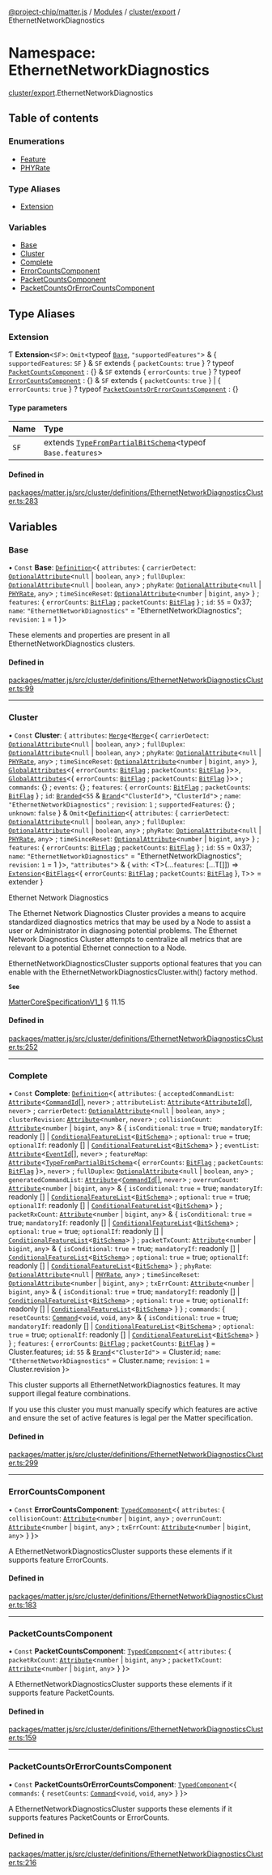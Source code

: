 [@project-chip/matter.js](../README.md) / [Modules](../modules.md) / [cluster/export](cluster_export.md) / EthernetNetworkDiagnostics

# Namespace: EthernetNetworkDiagnostics

[cluster/export](cluster_export.md).EthernetNetworkDiagnostics

## Table of contents

### Enumerations

- [Feature](../enums/cluster_export.EthernetNetworkDiagnostics.Feature.md)
- [PHYRate](../enums/cluster_export.EthernetNetworkDiagnostics.PHYRate.md)

### Type Aliases

- [Extension](cluster_export.EthernetNetworkDiagnostics.md#extension)

### Variables

- [Base](cluster_export.EthernetNetworkDiagnostics.md#base)
- [Cluster](cluster_export.EthernetNetworkDiagnostics.md#cluster)
- [Complete](cluster_export.EthernetNetworkDiagnostics.md#complete)
- [ErrorCountsComponent](cluster_export.EthernetNetworkDiagnostics.md#errorcountscomponent)
- [PacketCountsComponent](cluster_export.EthernetNetworkDiagnostics.md#packetcountscomponent)
- [PacketCountsOrErrorCountsComponent](cluster_export.EthernetNetworkDiagnostics.md#packetcountsorerrorcountscomponent)

## Type Aliases

### Extension

Ƭ **Extension**<`SF`\>: `Omit`<typeof [`Base`](cluster_export.EthernetNetworkDiagnostics.md#base), ``"supportedFeatures"``\> & { `supportedFeatures`: `SF`  } & `SF` extends { `packetCounts`: ``true``  } ? typeof [`PacketCountsComponent`](cluster_export.EthernetNetworkDiagnostics.md#packetcountscomponent) : {} & `SF` extends { `errorCounts`: ``true``  } ? typeof [`ErrorCountsComponent`](cluster_export.EthernetNetworkDiagnostics.md#errorcountscomponent) : {} & `SF` extends { `packetCounts`: ``true``  } \| { `errorCounts`: ``true``  } ? typeof [`PacketCountsOrErrorCountsComponent`](cluster_export.EthernetNetworkDiagnostics.md#packetcountsorerrorcountscomponent) : {}

#### Type parameters

| Name | Type |
| :------ | :------ |
| `SF` | extends [`TypeFromPartialBitSchema`](schema_export.md#typefrompartialbitschema)<typeof `Base.features`\> |

#### Defined in

[packages/matter.js/src/cluster/definitions/EthernetNetworkDiagnosticsCluster.ts:283](https://github.com/project-chip/matter.js/blob/b7330d72/packages/matter.js/src/cluster/definitions/EthernetNetworkDiagnosticsCluster.ts#L283)

## Variables

### Base

• `Const` **Base**: [`Definition`](cluster_export.ClusterFactory.md#definition)<{ `attributes`: { `carrierDetect`: [`OptionalAttribute`](cluster_export.md#optionalattribute)<``null`` \| `boolean`, `any`\> ; `fullDuplex`: [`OptionalAttribute`](cluster_export.md#optionalattribute)<``null`` \| `boolean`, `any`\> ; `phyRate`: [`OptionalAttribute`](cluster_export.md#optionalattribute)<``null`` \| [`PHYRate`](../enums/cluster_export.EthernetNetworkDiagnostics.PHYRate.md), `any`\> ; `timeSinceReset`: [`OptionalAttribute`](cluster_export.md#optionalattribute)<`number` \| `bigint`, `any`\>  } ; `features`: { `errorCounts`: [`BitFlag`](schema_export.md#bitflag-1) ; `packetCounts`: [`BitFlag`](schema_export.md#bitflag-1)  } ; `id`: ``55`` = 0x37; `name`: ``"EthernetNetworkDiagnostics"`` = "EthernetNetworkDiagnostics"; `revision`: ``1`` = 1 }\>

These elements and properties are present in all EthernetNetworkDiagnostics clusters.

#### Defined in

[packages/matter.js/src/cluster/definitions/EthernetNetworkDiagnosticsCluster.ts:99](https://github.com/project-chip/matter.js/blob/b7330d72/packages/matter.js/src/cluster/definitions/EthernetNetworkDiagnosticsCluster.ts#L99)

___

### Cluster

• `Const` **Cluster**: { `attributes`: [`Merge`](util_export.md#merge)<[`Merge`](util_export.md#merge)<{ `carrierDetect`: [`OptionalAttribute`](cluster_export.md#optionalattribute)<``null`` \| `boolean`, `any`\> ; `fullDuplex`: [`OptionalAttribute`](cluster_export.md#optionalattribute)<``null`` \| `boolean`, `any`\> ; `phyRate`: [`OptionalAttribute`](cluster_export.md#optionalattribute)<``null`` \| [`PHYRate`](../enums/cluster_export.EthernetNetworkDiagnostics.PHYRate.md), `any`\> ; `timeSinceReset`: [`OptionalAttribute`](cluster_export.md#optionalattribute)<`number` \| `bigint`, `any`\>  }, [`GlobalAttributes`](cluster_export.md#globalattributes-1)<{ `errorCounts`: [`BitFlag`](schema_export.md#bitflag-1) ; `packetCounts`: [`BitFlag`](schema_export.md#bitflag-1)  }\>\>, [`GlobalAttributes`](cluster_export.md#globalattributes-1)<{ `errorCounts`: [`BitFlag`](schema_export.md#bitflag-1) ; `packetCounts`: [`BitFlag`](schema_export.md#bitflag-1)  }\>\> ; `commands`: {} ; `events`: {} ; `features`: { `errorCounts`: [`BitFlag`](schema_export.md#bitflag-1) ; `packetCounts`: [`BitFlag`](schema_export.md#bitflag-1)  } ; `id`: [`Branded`](util_export.md#branded)<``55`` & [`Brand`](util_export.md#brand)<``"ClusterId"``\>, ``"ClusterId"``\> ; `name`: ``"EthernetNetworkDiagnostics"`` ; `revision`: ``1`` ; `supportedFeatures`: {} ; `unknown`: ``false``  } & `Omit`<[`Definition`](cluster_export.ClusterFactory.md#definition)<{ `attributes`: { `carrierDetect`: [`OptionalAttribute`](cluster_export.md#optionalattribute)<``null`` \| `boolean`, `any`\> ; `fullDuplex`: [`OptionalAttribute`](cluster_export.md#optionalattribute)<``null`` \| `boolean`, `any`\> ; `phyRate`: [`OptionalAttribute`](cluster_export.md#optionalattribute)<``null`` \| [`PHYRate`](../enums/cluster_export.EthernetNetworkDiagnostics.PHYRate.md), `any`\> ; `timeSinceReset`: [`OptionalAttribute`](cluster_export.md#optionalattribute)<`number` \| `bigint`, `any`\>  } ; `features`: { `errorCounts`: [`BitFlag`](schema_export.md#bitflag-1) ; `packetCounts`: [`BitFlag`](schema_export.md#bitflag-1)  } ; `id`: ``55`` = 0x37; `name`: ``"EthernetNetworkDiagnostics"`` = "EthernetNetworkDiagnostics"; `revision`: ``1`` = 1 }\>, ``"attributes"``\> & { `with`: <T\>(...`features`: [...T[]]) => [`Extension`](cluster_export.EthernetNetworkDiagnostics.md#extension)<[`BitFlags`](schema_export.md#bitflags)<{ `errorCounts`: [`BitFlag`](schema_export.md#bitflag-1) ; `packetCounts`: [`BitFlag`](schema_export.md#bitflag-1)  }, `T`\>\> = extender }

Ethernet Network Diagnostics

The Ethernet Network Diagnostics Cluster provides a means to acquire standardized diagnostics metrics that may
be used by a Node to assist a user or Administrator in diagnosing potential problems. The Ethernet Network
Diagnostics Cluster attempts to centralize all metrics that are relevant to a potential Ethernet connection to a
Node.

EthernetNetworkDiagnosticsCluster supports optional features that you can enable with the
EthernetNetworkDiagnosticsCluster.with() factory method.

**`See`**

[MatterCoreSpecificationV1_1](../interfaces/spec_export.MatterCoreSpecificationV1_1.md) § 11.15

#### Defined in

[packages/matter.js/src/cluster/definitions/EthernetNetworkDiagnosticsCluster.ts:252](https://github.com/project-chip/matter.js/blob/b7330d72/packages/matter.js/src/cluster/definitions/EthernetNetworkDiagnosticsCluster.ts#L252)

___

### Complete

• `Const` **Complete**: [`Definition`](cluster_export.ClusterFactory.md#definition)<{ `attributes`: { `acceptedCommandList`: [`Attribute`](cluster_export.md#attribute)<[`CommandId`](datatype_export.md#commandid)[], `never`\> ; `attributeList`: [`Attribute`](cluster_export.md#attribute)<[`AttributeId`](datatype_export.md#attributeid)[], `never`\> ; `carrierDetect`: [`OptionalAttribute`](cluster_export.md#optionalattribute)<``null`` \| `boolean`, `any`\> ; `clusterRevision`: [`Attribute`](cluster_export.md#attribute)<`number`, `never`\> ; `collisionCount`: [`Attribute`](cluster_export.md#attribute)<`number` \| `bigint`, `any`\> & { `isConditional`: ``true`` = true; `mandatoryIf`: readonly [] \| [`ConditionalFeatureList`](cluster_export.md#conditionalfeaturelist)<[`BitSchema`](schema_export.md#bitschema)\> ; `optional`: ``true`` = true; `optionalIf`: readonly [] \| [`ConditionalFeatureList`](cluster_export.md#conditionalfeaturelist)<[`BitSchema`](schema_export.md#bitschema)\>  } ; `eventList`: [`Attribute`](cluster_export.md#attribute)<[`EventId`](datatype_export.md#eventid)[], `never`\> ; `featureMap`: [`Attribute`](cluster_export.md#attribute)<[`TypeFromPartialBitSchema`](schema_export.md#typefrompartialbitschema)<{ `errorCounts`: [`BitFlag`](schema_export.md#bitflag-1) ; `packetCounts`: [`BitFlag`](schema_export.md#bitflag-1)  }\>, `never`\> ; `fullDuplex`: [`OptionalAttribute`](cluster_export.md#optionalattribute)<``null`` \| `boolean`, `any`\> ; `generatedCommandList`: [`Attribute`](cluster_export.md#attribute)<[`CommandId`](datatype_export.md#commandid)[], `never`\> ; `overrunCount`: [`Attribute`](cluster_export.md#attribute)<`number` \| `bigint`, `any`\> & { `isConditional`: ``true`` = true; `mandatoryIf`: readonly [] \| [`ConditionalFeatureList`](cluster_export.md#conditionalfeaturelist)<[`BitSchema`](schema_export.md#bitschema)\> ; `optional`: ``true`` = true; `optionalIf`: readonly [] \| [`ConditionalFeatureList`](cluster_export.md#conditionalfeaturelist)<[`BitSchema`](schema_export.md#bitschema)\>  } ; `packetRxCount`: [`Attribute`](cluster_export.md#attribute)<`number` \| `bigint`, `any`\> & { `isConditional`: ``true`` = true; `mandatoryIf`: readonly [] \| [`ConditionalFeatureList`](cluster_export.md#conditionalfeaturelist)<[`BitSchema`](schema_export.md#bitschema)\> ; `optional`: ``true`` = true; `optionalIf`: readonly [] \| [`ConditionalFeatureList`](cluster_export.md#conditionalfeaturelist)<[`BitSchema`](schema_export.md#bitschema)\>  } ; `packetTxCount`: [`Attribute`](cluster_export.md#attribute)<`number` \| `bigint`, `any`\> & { `isConditional`: ``true`` = true; `mandatoryIf`: readonly [] \| [`ConditionalFeatureList`](cluster_export.md#conditionalfeaturelist)<[`BitSchema`](schema_export.md#bitschema)\> ; `optional`: ``true`` = true; `optionalIf`: readonly [] \| [`ConditionalFeatureList`](cluster_export.md#conditionalfeaturelist)<[`BitSchema`](schema_export.md#bitschema)\>  } ; `phyRate`: [`OptionalAttribute`](cluster_export.md#optionalattribute)<``null`` \| [`PHYRate`](../enums/cluster_export.EthernetNetworkDiagnostics.PHYRate.md), `any`\> ; `timeSinceReset`: [`OptionalAttribute`](cluster_export.md#optionalattribute)<`number` \| `bigint`, `any`\> ; `txErrCount`: [`Attribute`](cluster_export.md#attribute)<`number` \| `bigint`, `any`\> & { `isConditional`: ``true`` = true; `mandatoryIf`: readonly [] \| [`ConditionalFeatureList`](cluster_export.md#conditionalfeaturelist)<[`BitSchema`](schema_export.md#bitschema)\> ; `optional`: ``true`` = true; `optionalIf`: readonly [] \| [`ConditionalFeatureList`](cluster_export.md#conditionalfeaturelist)<[`BitSchema`](schema_export.md#bitschema)\>  }  } ; `commands`: { `resetCounts`: [`Command`](cluster_export.md#command)<`void`, `void`, `any`\> & { `isConditional`: ``true`` = true; `mandatoryIf`: readonly [] \| [`ConditionalFeatureList`](cluster_export.md#conditionalfeaturelist)<[`BitSchema`](schema_export.md#bitschema)\> ; `optional`: ``true`` = true; `optionalIf`: readonly [] \| [`ConditionalFeatureList`](cluster_export.md#conditionalfeaturelist)<[`BitSchema`](schema_export.md#bitschema)\>  }  } ; `features`: { `errorCounts`: [`BitFlag`](schema_export.md#bitflag-1) ; `packetCounts`: [`BitFlag`](schema_export.md#bitflag-1)  } = Cluster.features; `id`: ``55`` & [`Brand`](util_export.md#brand)<``"ClusterId"``\> = Cluster.id; `name`: ``"EthernetNetworkDiagnostics"`` = Cluster.name; `revision`: ``1`` = Cluster.revision }\>

This cluster supports all EthernetNetworkDiagnostics features. It may support illegal feature combinations.

If you use this cluster you must manually specify which features are active and ensure the set of active
features is legal per the Matter specification.

#### Defined in

[packages/matter.js/src/cluster/definitions/EthernetNetworkDiagnosticsCluster.ts:299](https://github.com/project-chip/matter.js/blob/b7330d72/packages/matter.js/src/cluster/definitions/EthernetNetworkDiagnosticsCluster.ts#L299)

___

### ErrorCountsComponent

• `Const` **ErrorCountsComponent**: [`TypedComponent`](../interfaces/cluster_export.ClusterFactory.TypedComponent.md)<{ `attributes`: { `collisionCount`: [`Attribute`](cluster_export.md#attribute)<`number` \| `bigint`, `any`\> ; `overrunCount`: [`Attribute`](cluster_export.md#attribute)<`number` \| `bigint`, `any`\> ; `txErrCount`: [`Attribute`](cluster_export.md#attribute)<`number` \| `bigint`, `any`\>  }  }\>

A EthernetNetworkDiagnosticsCluster supports these elements if it supports feature ErrorCounts.

#### Defined in

[packages/matter.js/src/cluster/definitions/EthernetNetworkDiagnosticsCluster.ts:183](https://github.com/project-chip/matter.js/blob/b7330d72/packages/matter.js/src/cluster/definitions/EthernetNetworkDiagnosticsCluster.ts#L183)

___

### PacketCountsComponent

• `Const` **PacketCountsComponent**: [`TypedComponent`](../interfaces/cluster_export.ClusterFactory.TypedComponent.md)<{ `attributes`: { `packetRxCount`: [`Attribute`](cluster_export.md#attribute)<`number` \| `bigint`, `any`\> ; `packetTxCount`: [`Attribute`](cluster_export.md#attribute)<`number` \| `bigint`, `any`\>  }  }\>

A EthernetNetworkDiagnosticsCluster supports these elements if it supports feature PacketCounts.

#### Defined in

[packages/matter.js/src/cluster/definitions/EthernetNetworkDiagnosticsCluster.ts:159](https://github.com/project-chip/matter.js/blob/b7330d72/packages/matter.js/src/cluster/definitions/EthernetNetworkDiagnosticsCluster.ts#L159)

___

### PacketCountsOrErrorCountsComponent

• `Const` **PacketCountsOrErrorCountsComponent**: [`TypedComponent`](../interfaces/cluster_export.ClusterFactory.TypedComponent.md)<{ `commands`: { `resetCounts`: [`Command`](cluster_export.md#command)<`void`, `void`, `any`\>  }  }\>

A EthernetNetworkDiagnosticsCluster supports these elements if it supports features PacketCounts or ErrorCounts.

#### Defined in

[packages/matter.js/src/cluster/definitions/EthernetNetworkDiagnosticsCluster.ts:216](https://github.com/project-chip/matter.js/blob/b7330d72/packages/matter.js/src/cluster/definitions/EthernetNetworkDiagnosticsCluster.ts#L216)
